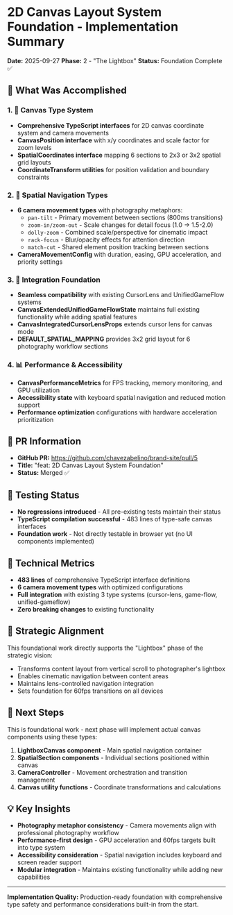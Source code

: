 # 2D Canvas Layout System Foundation - Implementation Summary

**Date:** 2025-09-27
**Phase:** 2 - "The Lightbox"
**Status:** Foundation Complete ✅

## 🎯 What Was Accomplished

### 1. 📐 Canvas Type System
- **Comprehensive TypeScript interfaces** for 2D canvas coordinate system and camera movements
- **CanvasPosition interface** with x/y coordinates and scale factor for zoom levels
- **SpatialCoordinates interface** mapping 6 sections to 2x3 or 3x2 spatial grid layouts
- **CoordinateTransform utilities** for position validation and boundary constraints

### 2. 🎥 Spatial Navigation Types
- **6 camera movement types** with photography metaphors:
  - `pan-tilt` - Primary movement between sections (800ms transitions)
  - `zoom-in/zoom-out` - Scale changes for detail focus (1.0 → 1.5-2.0)
  - `dolly-zoom` - Combined scale/perspective for cinematic impact
  - `rack-focus` - Blur/opacity effects for attention direction
  - `match-cut` - Shared element position tracking between sections
- **CameraMovementConfig** with duration, easing, GPU acceleration, and priority settings

### 3. 🔧 Integration Foundation
- **Seamless compatibility** with existing CursorLens and UnifiedGameFlow systems
- **CanvasExtendedUnifiedGameFlowState** maintains full existing functionality while adding spatial features
- **CanvasIntegratedCursorLensProps** extends cursor lens for canvas mode
- **DEFAULT_SPATIAL_MAPPING** provides 3x2 grid layout for 6 photography workflow sections

### 4. 📊 Performance & Accessibility
- **CanvasPerformanceMetrics** for FPS tracking, memory monitoring, and GPU utilization
- **Accessibility state** with keyboard spatial navigation and reduced motion support
- **Performance optimization** configurations with hardware acceleration prioritization

## 🔗 PR Information
- **GitHub PR:** https://github.com/chavezabelino/brand-site/pull/5
- **Title:** "feat: 2D Canvas Layout System Foundation"
- **Status:** Merged ✅

## 🧪 Testing Status
- **No regressions introduced** - All pre-existing tests maintain their status
- **TypeScript compilation successful** - 483 lines of type-safe canvas interfaces
- **Foundation work** - Not directly testable in browser yet (no UI components implemented)

## 📏 Technical Metrics
- **483 lines** of comprehensive TypeScript interface definitions
- **6 camera movement types** with optimized configurations
- **Full integration** with existing 3 type systems (cursor-lens, game-flow, unified-gameflow)
- **Zero breaking changes** to existing functionality

## 🎯 Strategic Alignment
This foundational work directly supports the "Lightbox" phase of the strategic vision:
- Transforms content layout from vertical scroll to photographer's lightbox
- Enables cinematic navigation between content areas
- Maintains lens-controlled navigation integration
- Sets foundation for 60fps transitions on all devices

## 🚀 Next Steps
This is foundational work - next phase will implement actual canvas components using these types:
1. **LightboxCanvas component** - Main spatial navigation container
2. **SpatialSection components** - Individual sections positioned within canvas
3. **CameraController** - Movement orchestration and transition management
4. **Canvas utility functions** - Coordinate transformations and calculations

## 💡 Key Insights
- **Photography metaphor consistency** - Camera movements align with professional photography workflow
- **Performance-first design** - GPU acceleration and 60fps targets built into type system
- **Accessibility consideration** - Spatial navigation includes keyboard and screen reader support
- **Modular integration** - Maintains existing functionality while adding new capabilities

---

**Implementation Quality:** Production-ready foundation with comprehensive type safety and performance considerations built-in from the start.